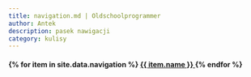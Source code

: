 ```yaml
---
title: navigation.md | Oldschoolprogrammer
author: Antek
description: pasek nawigacji
category: kulisy
---
```

<h4>{% for item in site.data.navigation %}
        <a href="{{ item.link }}" {% if page.url == item.link %} class="current"{% endif %}>
            {{ item.name }}
        </a>
    {% endfor %}
</h4>